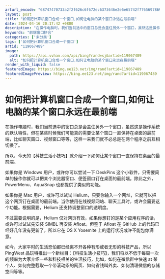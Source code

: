 ```yaml
---
arturl_encode: "68747470733a2f2f626c6f672e:6373646e2e6e65742f77656978696e5f33393931373231312f:61727469636c652f64657461696c732f313139303637343839"
layout: post
title: "如何把计算机窗口合成一个窗口,如何让电脑的某个窗口永远在最前端"
date: 2024-04-16 20:17:42 +0800
description: "在操作电脑时，我们当前选中的窗口总是会盖住另外一个窗口，虽然这是操作系统的默认特性，但在某些时候我们"
keywords: "前端窗口拼合"
categories: ['未分类']
tags: ['如何把计算机窗口合成一个窗口']
artid: "119067489"
image:
  path: https://api.vvhan.com/api/bing?rand=sj&artid=119067489
  alt: "如何把计算机窗口合成一个窗口,如何让电脑的某个窗口永远在最前端"
render_with_liquid: false
featuredImage: https://bing.ee123.net/img/rand?artid=119067489
featuredImagePreview: https://bing.ee123.net/img/rand?artid=119067489
---
```


# 如何把计算机窗口合成一个窗口,如何让电脑的某个窗口永远在最前端

在操作电脑时，我们当前选中的窗口总是会盖住另外一个窗口，虽然这是操作系统的默认特性，但在某些时候我们可能真的需要让某个窗口一直保持在桌面的最前端，比如聊天窗口、视频窗口等等，这样一来我们就不必总是在两个程序之前互相切换了。

所以，今天的【科技生活小技巧】就介绍一下如何让某个窗口一直保持在桌面的最前端。

如果你是 Windows 用户，或许你可以尝试一下 DeskPins 这个小软件，只需要简单的操作你就可以把某个浏览器窗口、便签窗口钉在桌面的最前端。除此之外，PowerMenu、AquaSnap 也都提供了类似的功能。

如果你是 Mac 用户，或许可以试试 Helium，只要你输入一个网址，它就可以把这个网页钉在桌面的最前端。当你使用在线视频网站、聊天工具时，或许会需要这个功能。根据需要，Helium 还支持调整窗口的透明度。

不过需要说明的是，Helium 仅对网页有效，如果你想钉的是某个应用程序的话，或许可以试试先安装 SIMBL 再安装 Afloat。但鉴于 Afloat 在 GitHub 上的代码已经好几年没有更新了，所以它在 OS X Yosemite 上的运行状况或许不能包你满意。

如今，大家平时的生活恐怕都已经离不开各种有形或者无形的科技产品，所以 PingWest 品玩特推出一个新栏目：【科技生活小技巧】，我们将以不低于每周一次的频率为大家介绍一些和科技相关的生活技巧，比如，如何在微信群中快速 at 某个人、如何完整截取一个带滚动条的网页、如何省钱叫外卖、如何清理微信的存储空间等等。